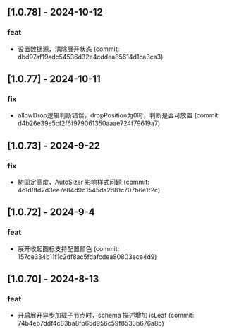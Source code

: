 ## [1.0.78] - 2024-10-12

### feat

- 设置数据源，清除展开状态 (commit: dbd97af19adc54536d32e4cddea85614d1ca3ca3)

## [1.0.77] - 2024-10-11

### fix

- allowDrop逻辑判断错误，dropPosition为0时，判断是否可放置 (commit: d4b26e39e5cf2f6f979061350aaae724f79619a7)

## [1.0.73] - 2024-9-22

### fix

- 树固定高度，AutoSizer 影响样式问题 (commit: 4c1d8fd2d3ee7e84d9d1545da2d81c707b6e1f2c)

## [1.0.72] - 2024-9-4

### feat

- 展开收起图标支持配置颜色 (commit: 157ce334b11f1c2df8ac5fdafcdea80803ece4d9)

## [1.0.70] - 2024-8-13

### feat

- 开启展开异步加载子节点时，schema 描述增加 isLeaf (commit: 74b4eb7ddf4c83ba8fb65d956c59f8533b676a8b)
